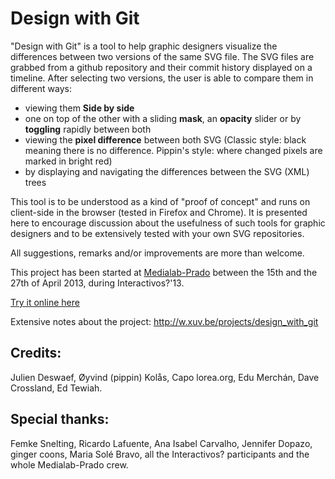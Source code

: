 Design with Git
===============

"Design with Git" is a tool to help graphic designers visualize the differences between two versions of the same SVG file. The SVG files are grabbed from a github repository and their commit history displayed on a timeline. After selecting two versions, the user is able to compare them in different ways:  
-   viewing them **Side by side**
-   one on top of the other with a sliding **mask**, an **opacity** slider or by **toggling** rapidly between both
-   viewing the **pixel difference** between both SVG (Classic style: black meaning there is no difference. Pippin's style: where changed pixels are marked in bright red) 
-   by displaying and navigating the differences between the SVG (XML) trees

This tool is to be understood as a kind of "proof of concept" and runs on client-side in the browser (tested in Firefox and Chrome). It is presented here to encourage discussion about the usefulness of such tools for graphic designers and to be extensively tested with your own SVG repositories.

All suggestions, remarks and/or improvements are more than welcome.

This project has been started at [Medialab-Prado](http://medialab-prado.es/) between the 15th and the 27th of April 2013, during Interactivos?'13.

[Try it online here](http://xuv.github.io/design-with-git)

Extensive notes about the project: http://w.xuv.be/projects/design_with_git 

Credits:
--------
Julien Deswaef, Øyvind (pippin) Kolås, Capo lorea.org, Edu Merchán, Dave Crossland, Ed Tewiah.

Special thanks:
---------------
Femke Snelting, Ricardo Lafuente, Ana Isabel Carvalho, Jennifer Dopazo, ginger coons, Maria Solé Bravo, all the Interactivos? participants and the whole Medialab-Prado crew. 